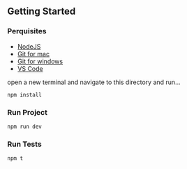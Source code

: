 ## Getting Started

### Perquisites

* [NodeJS](https://nodejs.org/en/)
* [Git for mac](https://git-scm.com/download/mac)
* [Git for windows](https://gitforwindows.org/)
* [VS Code](https://code.visualstudio.com/)

open a new terminal and navigate to this directory and run...

`npm install`

### Run Project

`npm run dev`

### Run Tests

`npm t`
